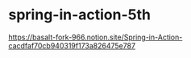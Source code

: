 # spring-in-action-5th


https://basalt-fork-966.notion.site/Spring-in-Action-cacdfaf70cb940319f173a826475e787
